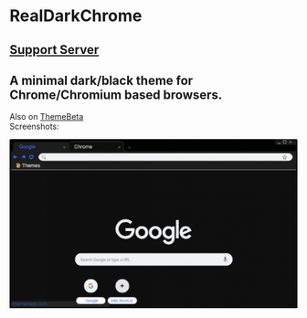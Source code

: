 [dmackserv]: https://discord.gg/7HrZXFq
[themebeta]: https://www.themebeta.com/chrome/theme/1135909
# RealDarkChrome
## [Support Server][dmackserv]<br>
## A minimal dark/black theme for Chrome/Chromium based browsers.
Also on [ThemeBeta][themebeta]<br>
Screenshots:<br>
<p align="center"><img src="./img/1.png" alt="RealDark Example"></p>
